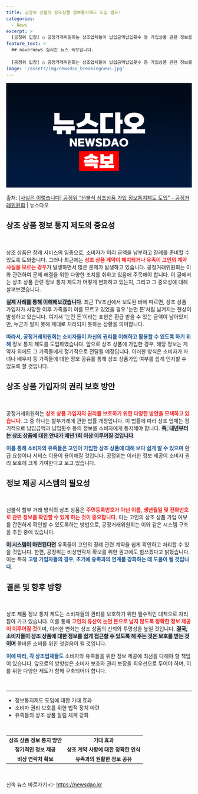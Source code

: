 ```yaml
---
title: 공정위 선불식 상조상품 정보통지제도 도입 발표!
categories:
  - News
excerpt: >
  [공정위 입장] ○ 공정거래위원회는 상조업체들이 납입금액납입횟수 등 가입상품 관련 정보를 소비자들에게 주기적…
feature_text: >
  ## navernews 실시간 뉴스 속보입니다.

  [공정위 입장] ○ 공정거래위원회는 상조업체들이 납입금액납입횟수 등 가입상품 관련 정보를 소비자들에게 주기적…
image: '/assets/img/newsdao_breakingnews.jpg'
---
```


![뉴스다오 속보](/assets/img/newsdao_breakingnews.jpg)

<p>출처: <a href="https://newsdao.kr/2727" rel="dofollow">[사실은 이렇습니다] 공정위 “선불식 상조상품 가입 정보통지제도 도입” - 공정거래위원회</a> | 뉴스다오</p>

<h2 data-ke-size="size26">상조 상품 정보 통지 제도의 중요성</h2>

<p data-ke-size="size16">&nbsp;</p>

상조 상품은 장례 서비스의 일종으로, 소비자가 미리 금액을 납부하고 장례를 준비할 수 있도록 도와줍니다. 그러나 최근에는 <b><span style="color: #ee2323;">상조 상품 계약이 해지되거나 유족이 고인의 계약 사실을 모르는 경우</span></b>가 발생하면서 많은 문제가 발생하고 있습니다. 공정거래위원회는 이와 관련하여 문제 해결을 위한 다양한 조치를 취하고 있음에 주목해야 합니다. 이 글에서는 상조 상품 관련 정보 통지 제도가 어떻게 변화하고 있는지, 그리고 그 중요성에 대해 살펴보겠습니다.

<b><span style="background-color: #21538527;">실제 사례를 통해 이해해보겠습니다</span></b>. 최근 TV조선에서 보도된 바에 따르면, 상조 상품 가입자가 사망한 이후 가족들이 이를 모르고 있었을 경우 '눈먼 돈'처럼 남겨지는 현상이 발생하고 있습니다. 여기서 '눈먼 돈'이라는 표현은 환급 받을 수 있는 금액이 남아있지만, 누군가 알지 못해 제대로 처리되지 못하는 상황을 의미합니다.

<b><span style="color: #1a5490;">따라서, 공정거래위원회는 소비자들이 자신의 권리를 이해하고 활용할 수 있도록 하기 위해</span></b> 정보 통지 제도를 도입하였습니다. 앞으로 상조 상품에 가입한 경우, 해당 정보는 계약자 외에도 그 가족들에게 정기적으로 전달될 예정입니다. 이러한 방식은 소비자가 자녀나 배우자 등 가족들에 대한 정보 공유를 통해 상조 상품가입 여부를 쉽게 인지할 수 있도록 할 것입니다.

<h2 data-ke-size="size26">상조 상품 가입자의 권리 보호 방안</h2>

<p data-ke-size="size16">&nbsp;</p>

공정거래위원회는 <b><span style="color: #ee2323;">상조 상품 가입자의 권리를 보호하기 위한 다양한 방안을 모색하고 있습니다</span></b>. 그 중 하나는 할부거래에 관한 법률 개정입니다. 이 법률에 따라 상조 업체는 정기적으로 납입금액과 납입횟수 등의 정보를 소비자에게 통지해야 합니다. <b><span style="background-color: #21538527;">즉, 내년부터는 상조 상품에 대한 안내가 매년 1회 이상 이루어질 것입니다</span></b>.

<b><span style="color: #1a5490;">이를 통해 소비자와 유족들은 고인이 가입한 상조 상품에 대해 보다 쉽게 알 수 있으며</span></b> 환급 요청이나 서비스 이용이 용이해질 것입니다. 공정위는 이러한 정보 제공이 소비자 권리 보호에 크게 기여한다고 보고 있습니다.

<h2 data-ke-size="size26">정보 제공 시스템의 필요성</h2>

<p data-ke-size="size16">&nbsp;</p>

선불식 할부 거래 방식의 상조 상품은 <b><span style="color: #ee2323;">주민등록번호가 아닌 이름, 생년월일 및 전화번호로 관련 정보를 확인할 수 있게 하는 것이 중요합니다</span></b>. 이는 고인의 상조 상품 가입 여부를 간편하게 확인할 수 있도록하는 방법으로, 공정거래위원회는 이와 같은 시스템 구축을 추진 중에 있습니다.

<b><span style="background-color: #21538527;">이 시스템이 마련된다면</span></b> 유족들이 고인의 장례 관련 계약을 쉽게 확인하고 처리할 수 있을 것입니다. 한편, 공정위는 비상연락처 확보를 위한 권고에도 힘쓰겠다고 밝혔습니다. 이는 특히 <b><span style="color: #1a5490;">고령 가입자들의 경우, 초기에 유족과의 연계를 강화하는 데 도움이 될 것입니다</span></b>.

<h2 data-ke-size="size26">결론 및 향후 방향</h2>

<p data-ke-size="size16">&nbsp;</p>

상조 제품 정보 통지 제도는 소비자들의 권리를 보호하기 위한 필수적인 대책으로 자리 잡아 가고 있습니다. 이를 통해 <b><span style="color: #ee2323;">고인의 유산이 눈먼 돈으로 남지 않도록 정확한 정보 제공이 이루어질 것</span></b>이며, 이러한 변화는 상조 상품의 신뢰와 투명성을 높일 것입니다. <b><span style="background-color: #21538527;">결국, 소비자들이 상조 상품에 대한 정보를 쉽게 접근할 수 있도록 해 주는 것은 보호를 받는 것이며</span></b> 올바른 소비를 위한 첫걸음이 될 것입니다.

<b><span style="color: #1a5490;">이에 따라, 각 상조업체들도</span></b> 소비자와 유족들을 위한 정보 제공에 최선을 다해야 할 책임이 있습니다. 앞으로의 방향성은 소비자 보호와 권리 보장을 최우선으로 두어야 하며, 이를 위한 다양한 제도가 함께 구축되어야 합니다.

<p data-ke-size="size16">&nbsp;</p>

<hr>

<ul>
  <li>정보통지제도 도입에 대한 기대 효과</li>
  <li>소비자 권리 보호를 위한 법적 장치 마련</li>
  <li>유족들의 상조 상품 알림 체계 강화</li>
</ul>

<p data-ke-size="size16">&nbsp;</p>

<table style="width: 100%;">
  <tr>
    <td style="text-align: center; height: 17px;"><b>상조 상품 정보 통지 방안</b></td>
    <td style="text-align: center; height: 17px;"><b>기대 효과</b></td>
  </tr>
  <tr>
    <td style="text-align: center; height: 17px;"><b>정기적인 정보 제공</b></td>
    <td style="text-align: center; height: 17px;"><b>상조 계약 사항에 대한 정확한 인식</b></td>
  </tr>
  <tr>
    <td style="text-align: center; height: 17px;"><b>비상 연락처 확보</b></td>
    <td style="text-align: center; height: 17px;"><b>유족과의 원활한 정보 공유</b></td>
  </tr>
</table>

<p data-ke-size="size16">&nbsp;</p> 

신속 뉴스 바로가기 👉 <a href="https://newsdao.kr" rel="dofollow">https://newsdao.kr</a>


